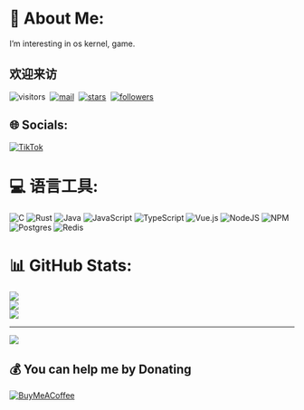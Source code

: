 # 💫 About Me:


I’m interesting in os kernel, game.

##  欢迎来访
![visitors](https://visitor-badge.laobi.icu/badge?page_id=opengridmix.opengridmix) &nbsp;[![mail](https://img.shields.io/badge/-dell__sun%40outlook.com-brightgreen?logo=Gmail)](mailto:dell_sun@outlook.com) &nbsp;[![stars](https://img.shields.io/github/stars/opengridmix?color=fefb7b&logo=Undertale)](href="https://github-readme-stats.vercel.app/api?username=opengridmix&hide_title=false&hide_border=true&show_icons=true&include_all_commits=true&line_height=20&bg_color=0,EC6C6C,FFD479,FFFC79,73FA79&theme=graywhite&locale=cn") &nbsp;[![followers](https://img.shields.io/github/followers/opengridmix?color=27da6b&logo=Handshake)](https://github.com/opengridmix?tab=followers)
## 🌐 Socials:
[![TikTok](https://img.shields.io/badge/TikTok-%23000000.svg?logo=TikTok&logoColor=white)](https://tiktok.com/@天不绝凡人) 

# 💻 语言工具:
![C](https://img.shields.io/badge/c-%2300599C.svg?style=for-the-badge&logo=c&logoColor=white) ![Rust](https://img.shields.io/badge/rust-%23000000.svg?style=for-the-badge&logo=rust&logoColor=white) ![Java](https://img.shields.io/badge/java-%23ED8B00.svg?style=for-the-badge&logo=java&logoColor=white) ![JavaScript](https://img.shields.io/badge/javascript-%23323330.svg?style=for-the-badge&logo=javascript&logoColor=%23F7DF1E) ![TypeScript](https://img.shields.io/badge/typescript-%23007ACC.svg?style=for-the-badge&logo=typescript&logoColor=white) ![Vue.js](https://img.shields.io/badge/vuejs-%2335495e.svg?style=for-the-badge&logo=vuedotjs&logoColor=%234FC08D) ![NodeJS](https://img.shields.io/badge/node.js-6DA55F?style=for-the-badge&logo=node.js&logoColor=white) ![NPM](https://img.shields.io/badge/NPM-%23000000.svg?style=for-the-badge&logo=npm&logoColor=white) ![Postgres](https://img.shields.io/badge/postgres-%23316192.svg?style=for-the-badge&logo=postgresql&logoColor=white) ![Redis](https://img.shields.io/badge/redis-%23DD0031.svg?style=for-the-badge&logo=redis&logoColor=white)
# 📊 GitHub Stats:
![](https://github-readme-stats.vercel.app/api?username=opengridmix&theme=default&hide_border=false&include_all_commits=true&count_private=false)<br/>
![](https://github-readme-streak-stats.herokuapp.com/?user=opengridmix&theme=default&hide_border=false)<br/>
![](https://github-readme-stats.vercel.app/api/top-langs/?username=opengridmix&theme=default&hide_border=false&include_all_commits=true&count_private=false&layout=compact)

---
[![](https://visitcount.itsvg.in/api?id=opengridmix&icon=0&color=0)](https://visitcount.itsvg.in)

  ## 💰 You can help me by Donating
  [![BuyMeACoffee](https://img.shields.io/badge/Buy%20Me%20a%20Coffee-ffdd00?style=for-the-badge&logo=buy-me-a-coffee&logoColor=black)](https://buymeacoffee.com/testnoexistsmaybe) 

  <!-- Proudly created with GPRM ( https://gprm.itsvg.in ) -->
  
